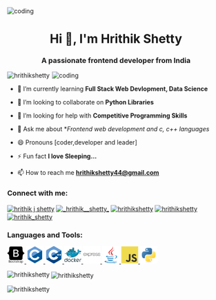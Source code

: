 <img align="center" alt="coding" width="1300" src="https://static.vecteezy.com/system/resources/previews/000/344/684/original/programming-code-on-laptop-banner-vector-flat-illustration.jpg">
<h1 align="center">Hi 👋, I'm Hrithik Shetty</h1>
<h3 align="center">A passionate frontend developer from India</h3>
<img align="right" alt="coding" width="400" src="https://cdn.dribbble.com/users/1292677/screenshots/6139167/avento.gif">

<p align="left"> <img src="https://komarev.com/ghpvc/?username=hrithikshetty&label=Profile%20views&color=0e75b6&style=flat" alt="hrithikshetty" /> </p>

- 🌱 I’m currently learning **Full Stack Web Devlopment, Data Science**

- 👯 I’m looking to collaborate on **Python Libraries**

- 🤝 I’m looking for help with **Competitive Programming Skills**

- 💬 Ask me about **Frontend web development and c, c++ languages*

- 😄 Pronouns   [coder,developer and leader]

- ⚡ Fun fact **I love Sleeping...**

- 📫 How to reach me **hrithikshetty44@gmail.com**

<h3 align="left">Connect with me:</h3>
<p align="left">
<a href="https://linkedin.com/in/hrithik j shetty" target="blank"><img align="center" src="https://raw.githubusercontent.com/rahuldkjain/github-profile-readme-generator/master/src/images/icons/Social/linked-in-alt.svg" alt="hrithik j shetty" height="30" width="40" /></a>
<a href="https://instagram.com/_hrithik__shetty_" target="blank"><img align="center" src="https://raw.githubusercontent.com/rahuldkjain/github-profile-readme-generator/master/src/images/icons/Social/instagram.svg" alt="_hrithik__shetty_" height="30" width="40" /></a>
<a href="https://www.codechef.com/users/hrithikshetty" target="blank"><img align="center" src="https://cdn.jsdelivr.net/npm/simple-icons@3.1.0/icons/codechef.svg" alt="hrithikshetty" height="30" width="40" /></a>
<a href="https://www.hackerrank.com/hrithikshetty" target="blank"><img align="center" src="https://raw.githubusercontent.com/rahuldkjain/github-profile-readme-generator/master/src/images/icons/Social/hackerrank.svg" alt="hrithikshetty" height="30" width="40" /></a>
<a href="https://www.leetcode.com/hrithik_shetty" target="blank"><img align="center" src="https://raw.githubusercontent.com/rahuldkjain/github-profile-readme-generator/master/src/images/icons/Social/leet-code.svg" alt="hrithik_shetty" height="30" width="40" /></a>
</p>

<h3 align="left">Languages and Tools:</h3>
<p align="left"> <a href="https://getbootstrap.com" target="_blank" rel="noreferrer"> <img src="https://raw.githubusercontent.com/devicons/devicon/master/icons/bootstrap/bootstrap-plain-wordmark.svg" alt="bootstrap" width="40" height="40"/> </a> <a href="https://www.cprogramming.com/" target="_blank" rel="noreferrer"> <img src="https://raw.githubusercontent.com/devicons/devicon/master/icons/c/c-original.svg" alt="c" width="40" height="40"/> </a> <a href="https://www.w3schools.com/cpp/" target="_blank" rel="noreferrer"> <img src="https://raw.githubusercontent.com/devicons/devicon/master/icons/cplusplus/cplusplus-original.svg" alt="cplusplus" width="40" height="40"/> </a> <a href="https://www.docker.com/" target="_blank" rel="noreferrer"> <img src="https://raw.githubusercontent.com/devicons/devicon/master/icons/docker/docker-original-wordmark.svg" alt="docker" width="40" height="40"/> </a> <a href="https://expressjs.com" target="_blank" rel="noreferrer"> <img src="https://raw.githubusercontent.com/devicons/devicon/master/icons/express/express-original-wordmark.svg" alt="express" width="40" height="40"/> </a> <a href="https://www.java.com" target="_blank" rel="noreferrer"> <img src="https://raw.githubusercontent.com/devicons/devicon/master/icons/java/java-original.svg" alt="java" width="40" height="40"/> </a> <a href="https://developer.mozilla.org/en-US/docs/Web/JavaScript" target="_blank" rel="noreferrer"> <img src="https://raw.githubusercontent.com/devicons/devicon/master/icons/javascript/javascript-original.svg" alt="javascript" width="40" height="40"/> </a> <a href="https://www.python.org" target="_blank" rel="noreferrer"> <img src="https://raw.githubusercontent.com/devicons/devicon/master/icons/python/python-original.svg" alt="python" width="40" height="40"/> 
 </a> </p>

<p><img align="left" src="https://github-readme-stats.vercel.app/api/top-langs?username=hrithikshetty&show_icons=true&locale=en&layout=compact" alt="hrithikshetty" /></p>

<p>&nbsp;<img align="center" src="https://github-readme-stats.vercel.app/api?username=hrithikshetty&show_icons=true&locale=en" alt="hrithikshetty" /></p>

<p><img align="center" src="https://github-readme-streak-stats.herokuapp.com/?user=hrithikshetty&" alt="hrithikshetty" /></p>
